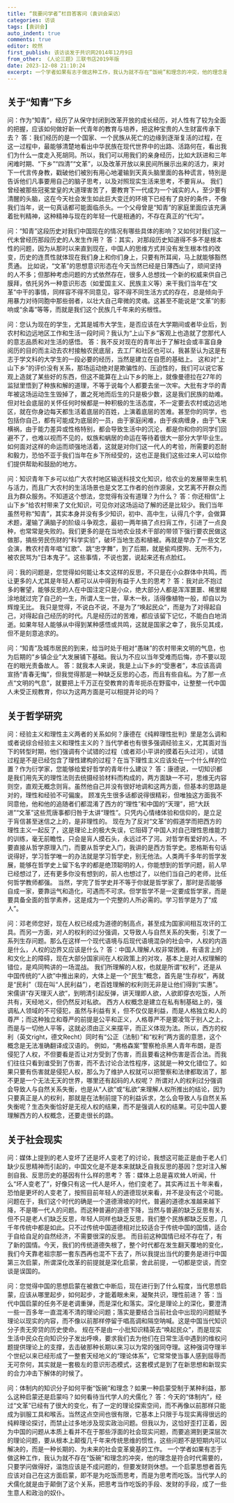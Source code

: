 ```yaml
---
title: “我要问学者”栏目答客问（袁训会采访）
categories: 访谈
tags: [袁训会]
auto_indent: true
comments: true
editor: 皎然
first_publish: 该访谈发于共识网2014年12月9日
from_other: 《人论三题》三联书店2019年版
date: 2023-12-08 21:10:24
excerpt: 一个学者如果有志于做这种工作，我认为就不存在“饭碗”和理念的冲突，他的理念是符合时代需要的，只要学问做得好，温饱应该是不成问题的，但要发财则休想。一个启蒙思想者首先应该对自己在这方面启蒙，即不是为吃饭而思考，而是为思考而吃饭。当代学人的犬儒化就是由于颠倒了这个关系，把思考当作吃饭的手段、发财的手段，成了一些生意人和政治的奴仆。
---
```

## 关于“知青”下乡
问：作为“知青”，经历了从保守封闭到改革开放的成长经历，对人性有了较为全面的把握，应该如何做好新一代青年的教育与培养，把这种宝贵的人生财富传承下去？
答：我们经历的是一个国家、一个民族从死亡的边缘到逐渐复活的过程，在这一过程中，最能够清楚地看出中华民族在现代世界中的出路、活路何在，看出我们为什么一度走入死胡同。所以，我们可以用我们的亲身经历，比如大跃进和三年闲难时期、“下乡”“四清”“文革”，以及改革开放以来民间所展示出来的活力，来对下一代言传身教，戳破他们被別有用心地灌输到天真头脑里面的各种谎言，特別是告诉他们凡事要用自己的脑子思考，以及对照现实生活来思考，不要肓从。
我们曾经被那些冠冕堂皇的大道理害苦了，要教育下一代成为一个诚实的人，至少要有清醒的头脑，这在今天社会发生如此巨大变迁的环境下已经有了良好的条件，不像我们当年，说一句真话都可能面临杀头。一个父母曾是“知青”的家庭里面应该充满着批判精神，这种精神与现在的年轻一代是相通的，不存在真正的“代沟”。

问：“知青”这段历史对我们中国现在的情况有哪些具体的影响？又如何对我们这一代未曾经历那段历史的人发生作用？
答：其实，对那段历史知道得不多不是根本性的问题，因为从那时以来直到现在，中国人的思维方式并没有发生根本性的改变，历史的连贯性就体现在我们身上和你们身上，只要有所耳闻，马上就能够豁然贯通。
比如说，“文革”的思想意识形态在今天当然已经是日薄西山了，顽间坚持的人不多；但那种考虑问题的方式依然存在，很多人总想找一个新的权威来供自己膜拜，依托另外一种意识形态（如爱国主义、民族主义等）来干我们当年在“文革”中干的事情，同样容不得不同意见，容不得不同生活方式的存在，总是倾向于用暴力对待同胞中那些弱者，以壮大自己卑微的灵魂。这甚至不能说是“文革”的影响或“余毒”等等，而就是我们这个民族几千年来的劣根性。

问：您认为现在的学生，尤其是城市大学生，是否应该在大学期间或者毕业后，到农村和边远地区工作和生活一段时间？我认为“上山下乡”客观上也造就了您那代人的意志品质和对生活的感悟。
答：我不反对现在的青年出于了解社会或丰富自身阅历的目的而主动去农村接触农民底层，去工厂和社区也可以，我甚至认为这是有志于学文科的大学生的一段必要的经历，当然是建立在自愿的基础上。
这和对“上山下乡”的评价没有关系，那场运动绝对是欺骗性的、压迫性的，我们可以说它客观上造就了某些好的东西，但这不能算在上山下乡的账上，就像曼德拉在27年的监狱里悟到了种族和解的道理，不等于说每个人都要去坐一次牢。大批有才华的青年被这场运动生生毁掉了，置之死地而后生的只是极少数，这是我们民族的劫难。
但对社会底层的关怀任何时候都是一种积极的生活态度，不一定要去农村或边远地区，就在你身边每天都生活着底层的百姓，上演着底层的苦难。甚至你的同学，也包括你自己，都有可能成为底层的一员，由于家庭闲难，由于疾病缠身，由于飞来横祸，由于能力差异或性格特别，都会导致生活中的沉沦，都是你和你的同学们回避不了，也难以视而不见的，蚁族和蜗居的命运在等待着很大一部分大学毕业生。如何面对这样的命运而顽强地活着，这就是对你们这一代人的考验，所需要的忍耐和毅力，恐怕不亚于我们当年在乡下所经受的，这也正是我们这些过来人可以给你们提供帮助和鼓励的地方。

问：知识青年下乡可以给广大农村地区输送科技文化知识，给农业的发展带来生机与活力，而且广大农村的生活场景也是文艺工作者的创作源泉，文艺离不开群众而且为群众服务。不知道这个想法，您觉得有没有道理？为什么？
答：你还相信“上山下乡”给农村带来了文化知识，可见你对这场运动了解的还是比较少。我们当年虽然号称“知青”，其实本身并没有多少知识，初中、高中生，认得几个字，会做算术题，灌输了满脑子的阶级斗争观念，最初一两年搞了点扫肓工作，引进了一点良种，也常常是失败的。我们更多的是在当地农业技术干部的带领下强行要农民做这做那，搞些劳民伤财的“科学实验”，破坏当地生态和植被。再就是举办了一些文艺会演，教农村青年唱“红歌”、跳“忠字舞”，到了后期，就是偷鸡摸狗、无所不为，被农民骂为“日本鬼子”。这些事情，不说也罢，说起来还有点脸红。

问：我的问题是，您觉得如何能让本文这样的反思，不只是在小众群体中共鸣，而让更多的人尤其是年轻人都可以从中得到有益于人生的思考？
答：我对此不抱过多的奢望，能够反思的人在中国注定只是小众，绝大部分人都是浑浑噩噩、稀里糊涂地就过完了自己的一生，所谓人生一世，草木一秋，活得像植物一般，却自以为辉煌无比。
我只是觉得，不说白不说，不是为了“唤起民众”，而是为了对得起自己，对得起自己经历的时代。凡是经历过的苦难，都应该留下记忆，不能白白地消逝。如果年轻人能够从中得到某种感悟或共鸣，这就是国家之幸了，我乐见其成，但不是刻意追求的。

问：“知青”及城市居民的到来，给当时处于相对“愚昧”的农村带来文明的气息，也为后期的“乡镇企业”大发展铺下基础。我认为不应以当年受难而后悔，亦不要以现在的眼光责备故人。
答：就我本人来说，我是上山下乡的“受惠者”，本应该高调宣扬“青春无悔”，但我觉得那是一种缺乏反思的心态，而且有些自私。为了那一点点“文明的气息”，就要把上千万正在受教育的青年扼杀在野蛮中，让整整一代中国人未受正规教育，你以为这两方面是可以相提并论的吗？
## 关于哲学研究
问：经验主义和理性主义两者的关系如何？康德在《纯粹理性批判》里是怎么调和或者说综合经验主义和理性主义的？当代学者也有很多强调经验主义，尤其面对当下的转型时期，他们强调有个试错的过程（或者邓小平讲的摸着石头过河），试错过程是不是已经包含了理性建构的过程？在当下理性主义应该处在一个什么样的位置？作为衍学家，您能够给爱好哲学的青年什么建议？
答：康德说，一切知识都是我们用先天的理性法则去统摄经验材料而构成的，两方面缺一不可，思维无内容则空，直观无概念则肓。虽然他自己并没有很好地调和这两方面，但基本的思路是对的，理性和经验不可偏废。
顾准先生很多话都说得很精彩，但唯独这方面我不同意他，他和他的追随者们都混淆了西方的“理性”和中国的“天理”，把“大跃进”“文革”这些荒唐事都归咎于太讲“理性”。只凭内心情绪体验和信仰的，是立足于肓信甚至迷信之上的，是非理性的。
现在为了反对“文革”的假道学而把西方的理性主义一起反了，这是理论上的极大失误，它阻碍了中国人对自己理性思维能力的训练，毫无前瞻性，只会是肓人摸石头，永远过不了河。对哲学有爱好的人，不要直接从哲学原理入门，而要从哲学史入门，我讲的是西方哲学史。恩格斯有句话说得好，学习哲学唯一的办法就是学习哲学史，别无他法。人类两千多年的哲学发展，能够在哲学史上留下名字的都是绝顶聪明的人，你能想到的哲学问题，前人早已经想过了，还有更多你没有想到的，前人也想过了，以他们当自己的老师，比任何哲学教师都强。
当然，学完了哲学史并不等于你就是哲学家了，那时是否能够自成一家，要靠运气和造化，可遇而不可求。但学哲学不是一定要成哲学家，而是要具备全面的哲学素养，这是成为一个完整的人所必需的。学习哲学是为了“成人”。

问：邓老师您好，现在人权已经成为道德的制高点，甚至成为国家间相互攻讦的工具。而另一方面，对人的权利的过分强调，又导致人与自然关系的失衡，引发了一系列生存问题。那么在这样一个现代语境与后现代语境混杂的社会中，人权的内涵是什么，人权的边界又应该是什么？
答：中国人理解人权非常困难，有语言上的和文化上的障碍，现在大部分国家间在人权政策上的对攻，基本上是对人权理解的错位，是鸡同鸭讲的一场混战。
我们所理解的人权，也就是所谓“权利”，还是从中国传统的“人欲”中推出来的，大体上是一个“民生”概念，首先是“生存权”，再就是“民利”（现在叫“人民利益”），老百姓理解的权利则无非是让他们得到“实惠”。宋儒讲“存天理灭人欲”，到明清引起反弹，讲天理即人欲，人欲即穿衣吃饭，人所共有，天经地义，但仍然反对私欲。
西方人权概念是建立在私有制基础上的，强调私人领域的不可侵犯，虽然与利益有关，但不仅仅是利益，而是人格独立和人的尊严；而这种独立和尊严的前提是公平和正义，人格尊严不是要凌驾于别人之上，而是与一切他人平等，这就必须由正义来摆平，而正义体现为法。所以，西方的权利（英文right，德文Recht）同时有“公正（法制）”和“权利”两方面的意思，这个概念是无法准确翻译成汉语的。
例如，“弗格森案”警察枪杀黑人青年布朗，是否侵犯了人权，不但要看是否让对方受到了伤害，而且要看这种伤害是否合法。而我们往往只看到谁受到了伤害，而不去讨论合法性程序，这就是一种文化错位了。如果只要有伤害就是侵犯人权，那么为了维护人权就可以把警察和法律都取消了，那不更是一个无法无天的世界，哪里还有起码的人权呢？
所谓对人的权利过分强调会导致人与自然关系失衡，也是从“人欲”或“私欲”来理解人权所推出的结论，因为只要真正是人的权利，那就是在法制前提下的利益诉求，怎么会导致人与自然关系失衡呢？生态失衡恰好是无视人权的结果，而不是强调人权的结果。可见中国人要理解西方的人权概念，还要走很长的路。
## 关于社会现实
问：媒体上提到的老人变坏了还是坏人变老了的讨论，我想这可能正是由于老人们缺少反思精神而引起的，中国文化是不是本来就缺乏自我反思的基因？您对注入解剖自我、反思历史的基因有什么样的思考？
答：媒体上总是喜欢耸人听闻，什么“坏人变老了”，好像只有这一代人是坏人，他们变老了。其实再过五十年来看，恐怕是更坏的人变老了，按照目前年轻人的道德现状来看，并不是没有这个可能。
问题在于，我们这个时代的确是一个道德滑坡的时代，普遍的道德水准越来越下降，不是哪一代人的问题。而这种普遍的道德下降，当然与普遍的缺乏反思有关，但不只是老人们缺乏反思，年轻人同样也缺乏反思，我们整个民族都缺乏反思，几千年传统中都是如此。只不过传统中国道德相对比较适合于传统中国的国情，适合于自给自足的自然经济，不需要很深的反思。
而目前这种国情已经不存在了，有了新的国情。今天，我们的传统道德失根了，整个时代都在发生翻天覆地的变化，我们今天靠老祖宗那一套东西再也混不下去了，所以我提出当代的要务是进行中国第三次启蒙，所谓深化改革的前提就是深化启蒙，舍此前提，一切都是空谈，而空谈是误国的。

问：您觉得中国的思想启蒙在被救亡中断后，现在进行到了什么程度，当代思想启蒙，应该从哪里起步，如何起步，才能着眼未来，凝聚共识，理性前进？
答：当代中国启蒙的任务不是老调重弹，而是深化和落实。深化是理论上的深化，要澄清一些一百多年一直混淆不清的理论问题；落实是要结合当前社会中出现的问题赋予理论以现实的内容，而不像以前那样停留于唱高调和隔空呐喊。这是中国当代知识分子责无旁贷的历史使命。
规在不是由一小批知识精英去“唤起民众”，而是现实生活中民众在向知识分子发出呼唤，要求我们去为他们在日常生活中遇到的维权问题提供理论上的支撑，去击破那种长期以来习以为常的强同夺理。这种强词夺理半个世纪以来已经形成了一整套天经地义的“理论体系”，它常常使当事人感到屈辱而无可奈何，其实就是一套极左的意识形态模式，这套模式是到了在新思想和新现实的合力冲击下解体的时候了。

问：体制内的知识分子如何平衡“饭碗”和理念？如果一种启蒙受制于某种利益，那么这种启蒙还是启蒙吗？如何看待当代学人的犬儒化？
答：今天的“体制内”，经过“文革”已经有了很大的变化，有了一定的理论探索空间，而不再像以前那样只能成为驯服工具和喉舌。当然这点空间也很有限，它基本上只限于与现实离得很远的纯粹理论探讨，而禁止过多地涉及现实政治问题。但我以为，这恰好歪打正着，因为中国的问题从本质上看并不在于那些浮面的社会现实问题，而要追溯到更深层次的理论问题，要从根本上颠復几千年来传统思维的惯性，这些问题不是短期内可以解决的，而是一种长期的、为未来的社会变革奠基的工作。
一个学者如果有志于做这种工作，我认为就不存在“饭碗”和理念的冲突，他的理念是符合时代需要的，只要学问做得好，温饱应该是不成问题的，但要发财则休想。一个启蒙思想者首先应该对自己在这方面启蒙，即不是为吃饭而思考，而是为思考而吃饭。当代学人的犬儒化就是由于颠倒了这个关系，把思考当作吃饭的手段、发财的手段，成了一些生意人和政治的奴仆。

